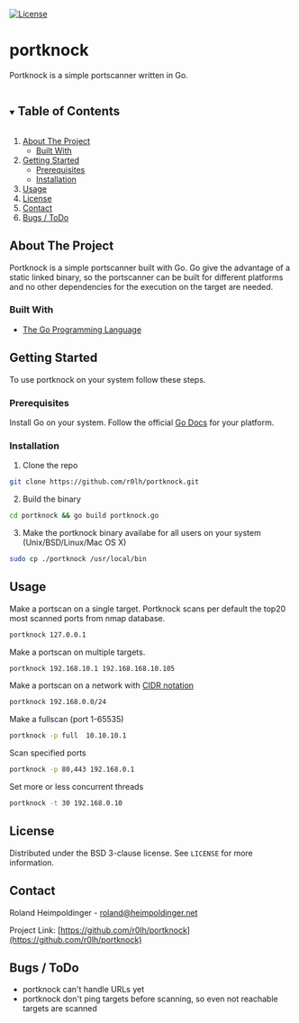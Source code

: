 <!-- PROJECT HEADER -->
[![License](https://img.shields.io/badge/License-BSD%203--Clause-orange.svg)](https://github.com/r0lh/portknock/LICENSE.txt)

# portknock
	
Portknock is a simple portscanner written in Go.

<!-- TABLE OF CONTENTS -->
<details open="open">
	<summary><h2 style="display: inline-block">Table of Contents</h2></summary>
	<ol>
	  <li>
	    <a href="#about-the-project">About The Project</a>
	    <ul>
	      <li><a href="built-with">Built With</a></li>
	    </ul>
	  </li>
	  <li>
	    <a href="#getting-started">Getting Started</a>
	    <ul>
	      <li><a href="#prerequisites">Prerequisites</a></li>
	      <li><a href="#installation">Installation</a></li>
	    </ul>
	  </li>
	  <li><a href="#usage">Usage</a></li>
	  <li><a href="#license">License</a></li>
	  <li><a href="#contact">Contact</a></li>
	  <li><a href="#bugs-todo">Bugs / ToDo</a></li>
	</ol>
</details>

<!-- ABOUT THE PROJECT -->
## About The Project

Portknock is a simple portscanner built with Go. Go give the advantage of a static linked binary, so the portscanner can be built for different platforms and no other dependencies for the execution on the target are needed.

### Built With
* [The Go Programming Language](https://golang.org)

<!-- GETTING STARTED -->
## Getting Started
To use portknock on your system follow these steps.

### Prerequisites
Install Go on your system. Follow the official [Go Docs](https://golang.org/doc/install) for your platform.

### Installation
1. Clone the repo
```sh
git clone https://github.com/r0lh/portknock.git
```
2. Build the binary
```sh
cd portknock && go build portknock.go
```
3. Make the portknock binary availabe for all users on your system (Unix/BSD/Linux/Mac OS X)
```sh
sudo cp ./portknock /usr/local/bin
```
<!-- USAGE EXAMPLES -->
## Usage

Make a portscan on a single target. Portknock scans per default the top20 most scanned ports from nmap database.
```sh
portknock 127.0.0.1
```

Make a portscan on multiple targets.
```sh
portknock 192.168.10.1 192.168.168.10.105
```

Make a portscan on a network with [CIDR notation](https://en.wikipedia.org/wiki/Classless_Inter-Domain_Routing#CIDR_notation)
```sh
portknock 192.168.0.0/24
```

Make a fullscan (port 1-65535)
```sh
portknock -p full  10.10.10.1
```

Scan specified ports
```sh
portknock -p 80,443 192.168.0.1
```

Set more or less concurrent threads
```sh
portknock -t 30 192.168.0.10 
```

<!-- LICENSE -->
## License

Distributed under the BSD 3-clause license. See `LICENSE` for more information.

<!-- CONTACT -->
## Contact

Roland Heimpoldinger - roland@heimpoldinger.net

Project Link: [https://github.com/r0lh/portknock](https://github.com/r0lh/portknock)

<!-- BUGS / TODO -->
## Bugs / ToDo

* portknock can't handle URLs yet
* portknock don't ping targets before scanning, so even not reachable targets are scanned
